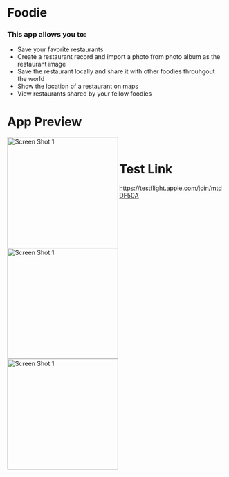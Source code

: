 # Foodie
### This app allows you to:
- Save your favorite restaurants
- Create a restaurant record and import a photo from photo album
as the restaurant image
- Save the restaurant locally and share it with other foodies throuhgout the world
- Show the location of a restaurant on maps
- View restaurants shared by your fellow foodies

# App Preview
<img align="left" alt="Screen Shot 1" width="256px" src="https://user-images.githubusercontent.com/55524257/99321203-edeadc80-2832-11eb-8c61-64a642702b7a.png" />
<img align="left" alt="Screen Shot 1" width="256px" src="https://user-images.githubusercontent.com/55524257/99321239-fe02bc00-2832-11eb-9ce9-556e168c3c9a.png" />
<img align="left" alt="Screen Shot 1" width="256px" src="https://user-images.githubusercontent.com/55524257/99321346-3904ef80-2833-11eb-97a4-35ca7cdca249.png" />  

<br />

# Test Link
https://testflight.apple.com/join/mtdDF50A



